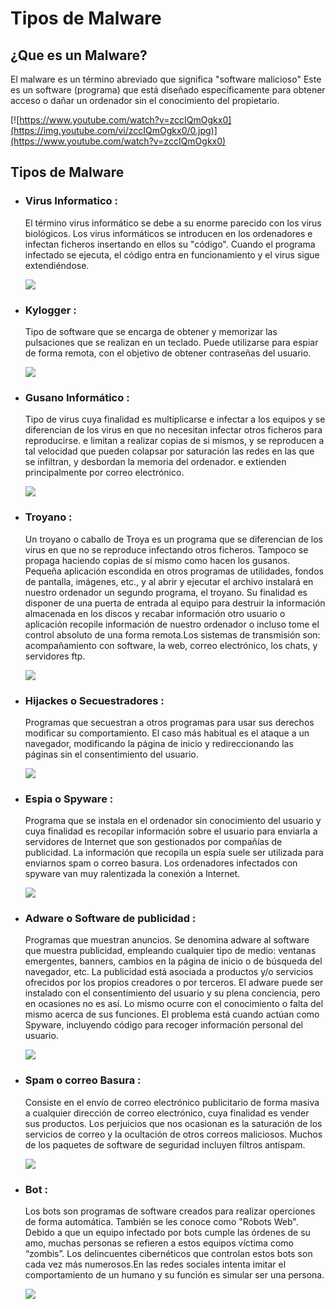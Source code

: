 # Tipos de Malware
## ¿Que es un Malware?
El malware es un término abreviado que significa "software malicioso" Este es un software (programa) que está diseñado específicamente para obtener acceso o dañar un ordenador sin el conocimiento del propietario.

 [![https://www.youtube.com/watch?v=zccIQmOgkx0](https://img.youtube.com/vi/zccIQmOgkx0/0.jpg)](https://www.youtube.com/watch?v=zccIQmOgkx0)

## Tipos de Malware
* ### Virus Informatico :

  El término virus informático se debe a su enorme parecido con los virus biológicos.
Los virus informáticos se introducen en los ordenadores e infectan ficheros insertando en ellos su "código". Cuando el programa infectado se ejecuta, el código entra en funcionamiento y el virus sigue extendiéndose. 

  ![](https://static01.heraldo.es/uploads/imagenes/8col/2017/03/02/_virus_ecb233fd.jpg?3c85912eae4f46ff917f90a36a1e9114)

* ### Kylogger :
   Tipo de software que se encarga de obtener y memorizar las pulsaciones que se realizan en un teclado. Puede utilizarse para espiar de forma remota, con el objetivo de obtener contraseñas del usuario. 
   
   ![](https://www.andreafortuna.org/wp-content/uploads/2017/12/keylogger-e1514308240880-476x184.png)
   
* ###  Gusano Informático :

    Tipo de virus cuya finalidad es multiplicarse e infectar a los equipos y se diferencian de los virus en que no necesitan infectar otros ficheros para reproducirse. e limitan a realizar copias de si mismos, y se reproducen a tal velocidad que pueden colapsar por saturación las redes en las que se infiltran, y desbordan la memoria del ordenador. e extienden principalmente por correo electrónico. 

   ![](https://sistemasoperativosunivia.files.wordpress.com/2015/04/shutterstock_64041070-converted.jpg)
   
* ###  Troyano : 
   
    Un troyano o caballo de Troya es un programa que se diferencian de los virus en que no se reproduce infectando otros ficheros. Tampoco se propaga haciendo copias de sí mismo como hacen los gusanos. Pequeña aplicación escondida en otros programas de utilidades, fondos de pantalla, imágenes, etc., y al abrir y ejecutar el archivo instalará en nuestro ordenador un segundo programa, el troyano. Su finalidad es disponer de una puerta de entrada al equipo para destruir la información almacenada en los discos y recabar información otro usuario o aplicación recopile información de nuestro ordenador o incluso tome el control absoluto de una forma remota.Los sistemas de transmisión son: acompañamiento con software, la web, correo electrónico, los chats, y servidores ftp.
    
    ![]( https://files.informabtl.com/uploads/2017/08/malwere-virus.jpg)
    
* ###  Hijackes o Secuestradores :
      
     Programas que secuestran a otros programas para usar sus derechos modificar su comportamiento. El caso más habitual es el ataque a un navegador, modificando la página de inicio y redireccionando las páginas sin el consentimiento del usuario.
       
     ![](https://www.gizlogic.com/wp-content/uploads/2015/03/Ataque-inform%C3%A1tico.jpg)
     
* ###  Espia o Spyware :

  Programa que se instala en el ordenador sin conocimiento del usuario y cuya finalidad es recopilar información sobre el usuario para enviarla a servidores de Internet que son gestionados por compañías de publicidad. La información que recopila un espía suele ser utilizada para enviarnos spam o correo basura. 
Los ordenadores infectados con spyware van muy ralentizada la conexión a Internet.

    ![](https://tecnologia-informatica.com/wp-content/uploads/2018/03/que-es-y-como-eliminar-spyware-1.jpg)
    
* ### Adware o Software de publicidad :
    
     Programas que muestran anuncios. Se denomina adware al software que muestra publicidad, empleando cualquier tipo de medio: ventanas emergentes, banners, cambios en la página de inicio o de búsqueda del navegador, etc. La publicidad está asociada a productos y/o servicios ofrecidos por los propios creadores o por terceros. El adware puede ser instalado con el consentimiento del usuario y su plena conciencia, pero en ocasiones no es así. Lo mismo ocurre con el conocimiento o falta del mismo acerca de sus funciones. El problema está cuando actúan como Spyware, incluyendo código para recoger información personal del usuario.

     ![](http://3.bp.blogspot.com/-878y-j6sjl0/U5IEBzE_VAI/AAAAAAAAD8M/rs96464-DHg/s1600/anuncios-adware.jpgre-1.jpg)
     
* ###  Spam o correo Basura :

     Consiste en el envío de correo electrónico publicitario de forma masiva a cualquier dirección de correo electrónico, cuya finalidad es vender sus productos. Los perjuicios que nos ocasionan es la saturación de los servicios de correo y la ocultación de otros correos maliciosos.  Muchos de los paquetes de software de seguridad incluyen filtros antispam.
     
     ![](https://www.adslzone.net/app/uploads/2018/02/spam-email.jpg)
     
* ###  Bot :

     Los bots son programas de software creados para realizar operciones de forma automática. También se les conoce como "Robots Web". Debido a que un equipo infectado por bots cumple las órdenes de su amo, muchas personas se refieren a estos equipos víctima como “zombis”. Los delincuentes cibernéticos que controlan estos bots son cada vez más numerosos.En las redes sociales intenta imitar el comportamiento de un humano y su función es simular ser una persona.

     ![](https://www.alizila.com/wp-content/uploads/2018/08/shutterstock_677646532-992x558.jpg)
     
